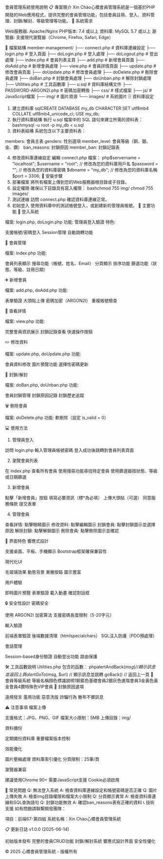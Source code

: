會員管理系統使用說明
📋 專案簡介
Xin Chào心橋會員管理系統是一個基於PHP開發的Web應用程式，提供完整的會員管理功能，包括會員註冊、登入、資料管理、封鎖/解封、等級管理等功能。
🔧 系統需求

Web服務器: Apache/Nginx
PHP版本: 7.4 或以上
資料庫: MySQL 5.7 或以上
瀏覽器: 支援現代瀏覽器（Chrome, Firefox, Safari, Edge）

📁 檔案結構
member-management/
├── connect.php           # 資料庫連線設定
├── login.php            # 登入頁面
├── doLogin.php          # 登入處理
├── doLogout.php         # 登出處理
├── index.php            # 會員列表主頁
├── add.php              # 新增會員頁面
├── doAdd.php            # 新增會員處理
├── view.php             # 會員詳情頁面
├── update.php           # 修改會員頁面
├── doUpdate.php         # 修改會員處理
├── doDelete.php         # 刪除會員處理
├── doBan.php            # 封鎖會員處理
├── doUnban.php          # 解除封鎖處理
├── Utilities.php        # 工具函數庫
├── u.sql                # 資料庫結構文件
├── PASSWORD-ARGON2I.php # 密碼加密轉換
├── css/                 # 樣式檔案
├── js/                  # JavaScript檔案
├── img/                 # 圖片資源
└── images/              # 系統圖片
🗄️ 資料庫設定
1. 建立資料庫
sqlCREATE DATABASE my_db CHARACTER SET utf8mb4 COLLATE utf8mb4_unicode_ci;
USE my_db;
2. 執行資料庫結構
執行 u.sql 檔案中的 SQL 語句來建立所需的資料表：
bashmysql -u root -p my_db < u.sql
3. 資料表結構
系統包含以下主要資料表：

members: 會員主表
genders: 性別選項
member_level: 會員等級（銅、銀、金、鑽）
ban_reasons: 封鎖原因
member_ban: 封鎖記錄表

4. 修改資料庫連線設定
編輯 connect.php 檔案：
php$servername = "localhost";
$username = "root";           // 修改為您的資料庫用戶名
$password = "";               // 修改為您的資料庫密碼
$dbname = "my_db";            // 修改為您的資料庫名稱
$port = 3306;
🚀 安裝步驟
1. 部署檔案
將所有檔案上傳到您的Web服務器根目錄或子目錄。
2. 設定權限
確保以下目錄具有寫入權限：
bashchmod 755 img/
chmod 755 images/
3. 測試連線
訪問 connect.php 確認資料庫連線正常。
4. 初始登入
使用資料庫中的測試帳號登入，或創建新的管理員帳號。
🎯 主要功能
🔐 登入系統

檔案: login.php, doLogin.php
功能: 管理員登入驗證
特色:

支援帳號/密碼登入
Session管理
自動跳轉功能



👥 會員管理

檔案: index.php
功能:

會員列表顯示
搜尋功能（帳號、姓名、Email）
分頁顯示
排序功能
篩選功能（狀態、等級、註冊日期）



➕ 新增會員

檔案: add.php, doAdd.php
功能:

表單驗證
大頭貼上傳
密碼加密（ARGON2I）
重複帳號檢查



👀 查看詳情

檔案: view.php
功能:

完整會員資訊展示
封鎖記錄查看
快速操作按鈕



✏️ 修改資料

檔案: update.php, doUpdate.php
功能:

會員資料修改
圖片預覽功能
選擇性密碼更新



🚫 封鎖/解封

檔案: doBan.php, doUnban.php
功能:

會員封鎖管理
封鎖原因記錄
封鎖歷史追蹤



🗑️ 刪除會員

檔案: doDelete.php
功能: 軟刪除（設定 is_valid = 0）

💻 使用方法
1. 管理員登入

訪問 login.php
輸入管理員帳號密碼
登入成功後跳轉到會員列表頁面

2. 瀏覽會員列表

在 index.php 查看所有會員
使用搜尋功能尋找特定會員
使用篩選器按狀態、等級或日期篩選

3. 新增會員

點擊「新增會員」按鈕
填寫必要資訊（標*為必填）
上傳大頭貼（可選）
同意服務條款
提交表單

4. 管理會員

查看詳情: 點擊眼睛圖示
修改資料: 點擊編輯圖示
封鎖會員: 點擊封鎖圖示並選擇原因
解除封鎖: 點擊解鎖圖示
刪除會員: 點擊刪除圖示並確認

🎨 界面特色
響應式設計

支援桌面、平板、手機顯示
Bootstrap框架確保兼容性

現代化UI

毛玻璃效果
動態背景
漸層按鈕
圖示豐富

用戶體驗

即時圖片預覽
表單驗證
載入動畫
確認對話框

🔒 安全性設計
密碼安全

使用 ARGON2I 加密算法
支援密碼長度限制（5-20字元）

輸入驗證

前端表單驗證
後端數據清理（htmlspecialchars）
SQL注入防護（PDO預處理）

會話管理

Session-based身份驗證
自動登出功能
路由保護

🛠️ 工具函數說明
Utilities.php 包含的函數：
phpalertAndBack($msg)        // 顯示訊息並返回上頁
alertGoTo($msg, $url)     // 顯示訊息並跳轉
goBack()                  // 返回上一頁
🎯 會員等級系統
等級名稱顏色標識說明1銅藍色基礎會員2銀灰色進階會員3金黃色黃金會員4鑽特殊色VIP會員
📝 封鎖原因選項

違規發言
濫用功能
惡意洗版
詐騙行為
散布不實訊息

⚠️ 注意事項
檔案上傳

支援格式：JPG、PNG、GIF
檔案大小限制：5MB
上傳目錄：img/

資料備份

定期備份資料庫
重要檔案版本控制

效能優化

圖片壓縮處理
資料庫索引優化
分頁限制：25筆/頁

瀏覽器兼容

建議使用Chrome 90+
需要JavaScript支援
Cookie必須啟用

🐛 常見問題
Q: 無法登入系統
A: 檢查資料庫連線設定和帳號密碼是否正確
Q: 圖片上傳失敗
A: 檢查img目錄權限和檔案大小限制
Q: 分頁顯示異常
A: 檢查資料庫連線和SQL查詢語句
Q: 封鎖功能無效
A: 確認ban_reasons表有正確的資料
📞 技術支援
如有問題請聯繫開發團隊：

項目：前端67-第四組
系統名稱：Xin Chào心橋會員管理系統

📋 更新日誌
v1.0.0 (2025-06-14)

初始版本發布
完整的會員CRUD功能
封鎖/解封系統
響應式設計界面
安全性優化


© 2025 心橋會員管理系統 - 版權所有